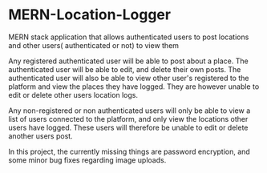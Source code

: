 # MERN-Location-Logger
MERN stack application that allows authenticated users to post locations and other users( authenticated or not) to view them

Any registered authenticated user will be able to post about a place. The authenticated user will be able to edit, and delete their own posts.
The authenticated user will also be able to view other user's registered to the platform and view the places they have logged. They are however unable to edit 
or delete other users location logs.

Any non-registered or non authenticated users will only be able to view a list of users connected to the platform, and only view the locations other users have logged.
These users will therefore be unable to edit or delete another users post.

In this project, the currently missing things are  password encryption, and some minor bug fixes regarding image uploads. 
